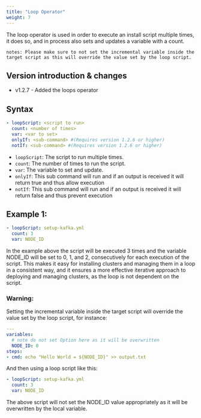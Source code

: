 ```yaml
---
title: "Loop Operator"
weight: 7
---
```

The loop operator is used in order to execute an install script multiple times, it does so, and in process also sets and updates a variable with a count.

``notes:
Please make sure to not set the incremental variable inside the target script as this will override the value set by the loop script.
``

## Version introduction & changes
* v1.2.7 - Added the loops operator

## Syntax

```yaml
- loopScript: <script to run>
  count: <number of times>
  var: <var to set>
  onlyIf: <sub-command> #(Requires version 1.2.6 or higher)
  notIf: <sub-command> #(Requires version 1.2.6 or higher)
```

* `loopScript`: The script to run multiple times.
* `count`: The number of times to run the script.
* `var`: The variable to set and update.
* `onlyIf`: This sub command will run and if an output is received it will return true and thus allow execution
* `notIf`: This sub command will run and if an output is received it will return false and thus prevent execution

## Example 1:

```yaml
- loopScript: setup-kafka.yml
  count: 3
  var: NODE_ID
```

In the example above the script will be executed 3 times and the variable NODE_ID will be set to 0, 1, and 2, consecutively for each execution of the script.
This makes it easy for installing clusters and managing them in a loop in a consistent way, and it ensures a more effective iterative approach to deploying and managing clusters, as the loop is not dependent on the script.

### Warning:

Setting the incremental variable inside the target script will override the value set by the loop script, for instance:

```yaml
---
variables:
  # note do not set Option here as it will be overwritten
  NODE_ID: 0
steps:
- cmd: echo "Hello World = ${NODE_ID}" >> output.txt
```

And  then using a loop script like this:

```yaml
- loopScript: setup-kafka.yml
  count: 3
  var: NODE_ID
```

The above script will not set the NODE_ID value appropriately as it will be overwritten by the local variable.